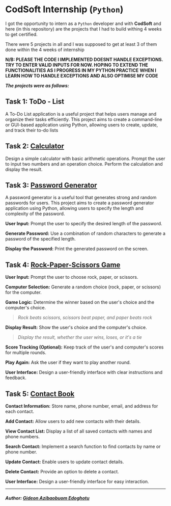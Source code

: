 # CodSoft Internship (`Python`)
I got the opportunity to intern as a `Python` developer and with **CodSoft** and here
(in this repository) are the projects that I had to build withing 4 weeks to get certified.


There were 5 projects in all and I was supposed to get at least 3 of them done within the 4 weeks of internship


**N/B: PLEASE THE CODE I IMPLEMENTED DOESNT HANDLE EXCEPTIONS. TRY TO ENTER VALID INPUTS FOR NOW. HOPING TO EXTEND THE FUNCTIONALITIES AS I PROGRESS IN MY PYTHON PRACTICE**
**WHEN I LEARN HOW TO HANDLE EXCEPTIONS AND ALSO OPTIMISE MY CODE**


***The projects were as follows:***


## Task 1: **ToDo - List**
A To-Do List application is a useful project that helps users manage and organize their tasks efficiently. This project aims to create a command-line or
GUI-based application using Python, allowing users to create, update, and track their to-do lists


## Task 2: [Calculator](https://github.com/giddy11/CODSOFT/tree/master/Task_2)
Design a simple calculator with basic arithmetic operations. Prompt the user to input two numbers and an operation choice. Perform the calculation and display
the result.


## Task 3: [Password Generator](https://github.com/giddy11/CODSOFT/tree/master/Task_3)
A password generator is a useful tool that generates strong and random passwords for users. This project aims to create a password generator application using
Python, allowing users to specify the length and complexity of the password.


**User Input:** Prompt the user to specify the desired length of the password.


**Generate Password:** Use a combination of random characters to generate a password of the specified length.


**Display the Password:** Print the generated password on the screen.


## Task 4: [Rock-Paper-Scissors Game](https://github.com/giddy11/CODSOFT/tree/master/Task_4)
**User Input:** Prompt the user to choose rock, paper, or scissors.


**Computer Selection:** Generate a random choice (rock, paper, or scissors) for the computer.


**Game Logic:** Determine the winner based on the user's choice and the computer's choice.
> *Rock beats scissors, scissors beat paper, and paper beats rock*


**Display Result:** Show the user's choice and the computer's choice.
> *Display the result, whether the user wins, loses, or it's a tie*


**Score Tracking (Optional):** Keep track of the user's and computer's scores for multiple rounds.


**Play Again:** Ask the user if they want to play another round.


**User Interface:** Design a user-friendly interface with clear instructions and feedback.


## Task 5: [Contact Book](https://github.com/giddy11/CODSOFT/tree/master/Task_5)
**Contact Information:** Store name, phone number, email, and address for each contact.


**Add Contact:** Allow users to add new contacts with their details.


**View Contact List:** Display a list of all saved contacts with names and phone numbers.


**Search Contact:** Implement a search function to find contacts by name or phone number.


**Update Contact:** Enable users to update contact details.


**Delete Contact:** Provide an option to delete a contact.


**User Interface:** Design a user-friendly interface for easy interaction.


--------


##### Author: [Gideon Azibaobuom Edoghotu](https://github.com/giddy11)
